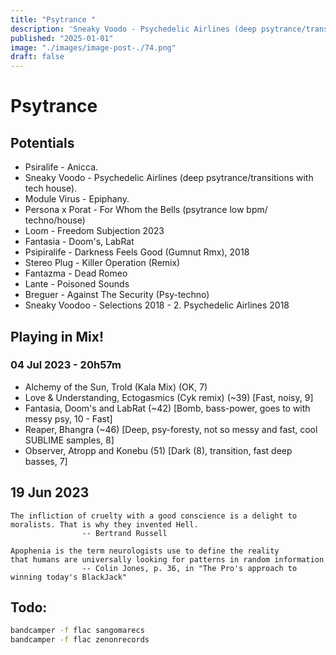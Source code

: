 ```yaml
---
title: "Psytrance "
description: 'Sneaky Voodo - Psychedelic Airlines (deep psytrance/transitions with tech house). Module Virus - Epiphany. Persona x Porat - For Whom the Bells (psytrance low bpm'
published: "2025-01-01"
image: "./images/image-post-./74.png"
draft: false
---
```


# Psytrance 

## Potentials
- Psiralife - Anicca.
- Sneaky Voodo - Psychedelic Airlines (deep psytrance/transitions with tech house).
- Module Virus - Epiphany.
- Persona x Porat - For Whom the Bells (psytrance low bpm/ techno/house)
- Loom - Freedom Subjection 2023
- Fantasia - Doom's, LabRat
- Psipiralife - Darkness Feels Good (Gumnut Rmx), 2018
- Stereo Plug - Killer Operation (Remix)
- Fantazma - Dead Romeo
- Lante - Poisoned Sounds
- Breguer - Against The Security (Psy-techno)
-  Sneaky Voodoo - Selections 2018 - 2. Psychedelic Airlines   2018

## Playing in Mix!

### 04 Jul 2023 - 20h57m
- Alchemy of the Sun, Trold (Kala Mix) (OK, 7)
- Love & Understanding, Ectogasmics (Cyk remix) (~39) [Fast, noisy, 9]
- Fantasia, Doom's and LabRat (~42) [Bomb, bass-power, goes to with messy psy, 10 - Fast]
- Reaper, Bhangra (~46) [Deep, psy-foresty, not so messy and fast, cool SUBLIME samples, 8]
- Observer, Atropp and Konebu (51) [Dark (8), transition, fast deep basses, 7]

## 19 Jun 2023

```quote
The infliction of cruelty with a good conscience is a delight to moralists. That is why they invented Hell.
                -- Bertrand Russell
```

```quote
Apophenia is the term neurologists use to define the reality
that humans are universally looking for patterns in random information
                -- Colin Jones, p. 36, in "The Pro's approach to winning today's BlackJack"
```

## Todo:
```bash
bandcamper -f flac sangomarecs
bandcamper -f flac zenonrecords
```
